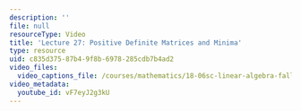 ```yaml
---
description: ''
file: null
resourceType: Video
title: 'Lecture 27: Positive Definite Matrices and Minima'
type: resource
uid: c835d375-87b4-9f8b-6978-285cdb7b4ad2
video_files:
  video_captions_file: /courses/mathematics/18-06sc-linear-algebra-fall-2011/positive-definite-matrices-and-applications/positive-definite-matrices-and-minima/lecture-27-positive-definite-matrices-and-minima/vF7eyJ2g3kU.vtt
video_metadata:
  youtube_id: vF7eyJ2g3kU
---
```

